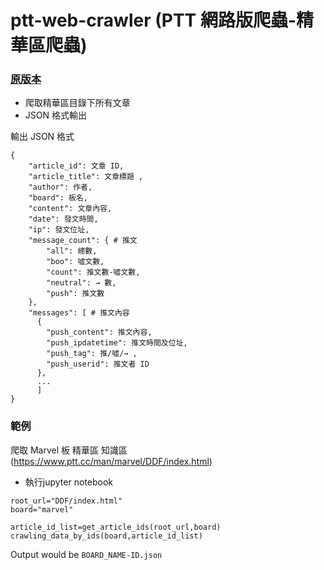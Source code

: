 # ptt-web-crawler (PTT 網路版爬蟲-精華區爬蟲)

### [原版本](https://github.com/jwlin/ptt-web-crawler)


* 爬取精華區目錄下所有文章
* JSON 格式輸出

輸出 JSON 格式
```
{
    "article_id": 文章 ID,
    "article_title": 文章標題 ,
    "author": 作者,
    "board": 板名,
    "content": 文章內容,
    "date": 發文時間,
    "ip": 發文位址,
    "message_count": { # 推文
        "all": 總數,
        "boo": 噓文數,
        "count": 推文數-噓文數,
        "neutral": → 數,
        "push": 推文數
    },
    "messages": [ # 推文內容
      {
        "push_content": 推文內容,
        "push_ipdatetime": 推文時間及位址,
        "push_tag": 推/噓/→ ,
        "push_userid": 推文者 ID
      },
      ...
      ]
}
```

### 範例

爬取 Marvel 板 精華區 知識區 (https://www.ptt.cc/man/marvel/DDF/index.html)

* 執行jupyter notebook

```commandline
root_url="DDF/index.html"
board="marvel"

article_id_list=get_article_ids(root_url,board)
crawling_data_by_ids(board,article_id_list)
```


Output would be `BOARD_NAME-ID.json`
